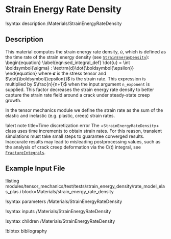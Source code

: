 # Strain Energy Rate Density

!syntax description /Materials/StrainEnergyRateDensity

## Description

This material computes the strain energy rate density, $\dot{u}$, which is defined as the
time rate of the strain energy density (see [`StrainEnergyDensity`](/StrainEnergyDensity.md)):
\begin{equation}
  \label{eqn:sed_integral_def}
  \dot{u} = \int \boldsymbol{\sigma} : \textrm{d}\dot{\boldsymbol{\epsilon}}
\end{equation}
where $\boldsymbol{\sigma}$ is the stress tensor and $\dot{\boldsymbol{\epsilon}}$ is the strain rate. This expression is multiplied by $\frac{n}{n+1}$ when the input argument `n_exponent` is supplied. This factor decreases the strain energy rate density to better capture the strain rate field around a crack under steady-state creep growth. 

In the tensor mechanics module we define the strain rate as the sum of the
elastic and inelastic (e.g. plastic, creep) strain rates.

!alert note title=Time discretization error
The +`StrainEnergyRateDensity`+ class uses time increments to obtain strain rates. For this reason, transient simulations must take small steps to guarantee converged results. Inaccurate results may lead to misleading postprocessing values, such as the analysis of crack creep deformation via
the C(t) integral, see [`FractureIntegrals`](/FractureIntegrals.md).

## Example Input File

!listing modules/tensor_mechanics/test/tests/strain_energy_density/rate_model_elas_plas.i block=Materials/strain_energy_rate_density

!syntax parameters /Materials/StrainEnergyRateDensity

!syntax inputs /Materials/StrainEnergyRateDensity

!syntax children /Materials/StrainEnergyRateDensity

!bibtex bibliography
